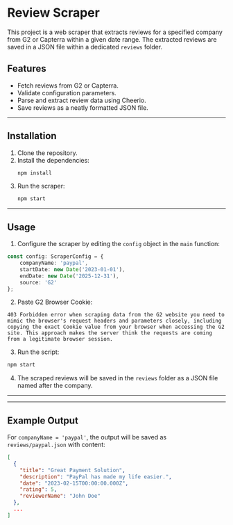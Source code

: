 # Review Scraper

This project is a web scraper that extracts reviews for a specified company from G2 or Capterra within a given date range. The extracted reviews are saved in a JSON file within a dedicated `reviews` folder.

## Features
- Fetch reviews from G2 or Capterra.
- Validate configuration parameters.
- Parse and extract review data using Cheerio.
- Save reviews as a neatly formatted JSON file.

---

## Installation

1. Clone the repository.
2. Install the dependencies:
   ```bash
   npm install
   ```
3. Run the scraper:
   ```bash
   npm start
   ```
---

## Usage

1. Configure the scraper by editing the `config` object in the `main` function:

```typescript
const config: ScraperConfig = {
    companyName: 'paypal',
    startDate: new Date('2023-01-01'),
    endDate: new Date('2025-12-31'),
    source: 'G2'
};
```
2. Paste G2 Browser Cookie:

```text
403 Forbidden error when scraping data from the G2 website you need to mimic the browser's request headers and parameters closely, including copying the exact Cookie value from your browser when accessing the G2 site. This approach makes the server think the requests are coming from a legitimate browser session.
```

3. Run the script:
```bash
npm start
```

4. The scraped reviews will be saved in the `reviews` folder as a JSON file named after the company.

---

---

## Example Output

For `companyName = 'paypal'`, the output will be saved as `reviews/paypal.json` with content:
```json
[
  {
    "title": "Great Payment Solution",
    "description": "PayPal has made my life easier.",
    "date": "2023-02-15T00:00:00.000Z",
    "rating": 5,
    "reviewerName": "John Doe"
  },
  ...
]
```